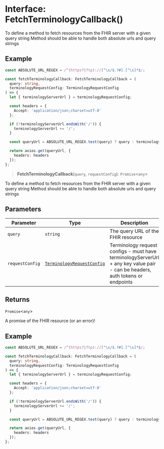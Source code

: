 # Interface: FetchTerminologyCallback()

To define a method to fetch resources from the FHIR server with a given query string
Method should be able to handle both absolute urls and query strings

## Example

```ts
const ABSOLUTE_URL_REGEX = /^(https?|ftp)://[^\s/$.?#].[^\s]*$/;

const fetchTerminologyCallback: FetchTerminologyCallback = (
  query: string,
  terminologyRequestConfig: TerminologyRequestConfig
) => {
  let { terminologyServerUrl } = terminologyRequestConfig;

  const headers = {
    Accept: 'application/json;charset=utf-8'
  };

  if (!terminologyServerUrl.endsWith('/')) {
    terminologyServerUrl += '/';
  }

  const queryUrl = ABSOLUTE_URL_REGEX.test(query) ? query : terminologyServerUrl + query;

  return axios.get(queryUrl, {
    headers: headers
  });
};
```

> **FetchTerminologyCallback**(`query`, `requestConfig`): `Promise`\<`any`\>

To define a method to fetch resources from the FHIR server with a given query string
Method should be able to handle both absolute urls and query strings

## Parameters

| Parameter | Type | Description |
| ------ | ------ | ------ |
| `query` | `string` | The query URL of the FHIR resource |
| `requestConfig` | [`TerminologyRequestConfig`](TerminologyRequestConfig.md) | Terminology request configs - must have terminologyServerUrl + any key value pair - can be headers, auth tokens or endpoints |

## Returns

`Promise`\<`any`\>

A promise of the FHIR resource (or an error)!

## Example

```ts
const ABSOLUTE_URL_REGEX = /^(https?|ftp)://[^\s/$.?#].[^\s]*$/;

const fetchTerminologyCallback: FetchTerminologyCallback = (
  query: string,
  terminologyRequestConfig: TerminologyRequestConfig
) => {
  let { terminologyServerUrl } = terminologyRequestConfig;

  const headers = {
    Accept: 'application/json;charset=utf-8'
  };

  if (!terminologyServerUrl.endsWith('/')) {
    terminologyServerUrl += '/';
  }

  const queryUrl = ABSOLUTE_URL_REGEX.test(query) ? query : terminologyServerUrl + query;

  return axios.get(queryUrl, {
    headers: headers
  });
};
```
